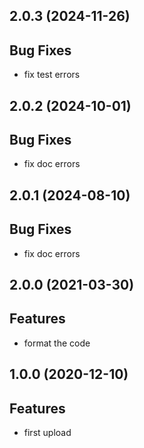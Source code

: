 ## 2.0.3 (2024-11-26)

## Bug Fixes

- fix test errors

## 2.0.2 (2024-10-01)

## Bug Fixes

- fix doc errors

## 2.0.1 (2024-08-10)

## Bug Fixes

- fix doc errors

## 2.0.0 (2021-03-30)

## Features

- format the code

## 1.0.0 (2020-12-10)

## Features

- first upload